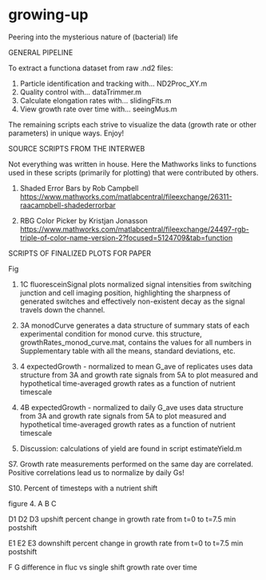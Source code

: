 # growing-up
Peering into the mysterious nature of (bacterial) life




GENERAL PIPELINE

To extract a functiona dataset from raw .nd2 files:

1. Particle identification and tracking with...           ND2Proc_XY.m
2. Quality control with...                                dataTrimmer.m
3. Calculate elongation rates with...                     slidingFits.m
4. View growth rate over time with...                     seeingMus.m

The remaining scripts each strive to visualize the data (growth rate or other parameters) in unique ways.
Enjoy!




SOURCE SCRIPTS FROM THE INTERWEB

Not everything was written in house. Here the Mathworks links to functions used in these scripts (primarily for plotting) that were contributed by others.

1. Shaded Error Bars by Rob Campbell
https://www.mathworks.com/matlabcentral/fileexchange/26311-raacampbell-shadederrorbar

2. RBG Color Picker by Kristjan Jonasson
https://www.mathworks.com/matlabcentral/fileexchange/24497-rgb-triple-of-color-name-version-2?focused=5124709&tab=function




SCRIPTS OF FINALIZED PLOTS FOR PAPER

Fig

1. 1C fluoresceinSignal
plots normalized signal intensities from switching junction and cell imaging position, highlighting the sharpness of generated switches and effectively non-existent decay as the signal travels down the channel.
 

2. 3A monodCurve
generates a data structure of summary stats of each experimental condition for monod curve. this structure, growthRates_monod_curve.mat, contains the values for all numbers in Supplementary table with all the means, standard deviations, etc.


3. 4 expectedGrowth - normalized to mean G_ave of replicates
uses data structure from 3A and growth rate signals from 5A to plot measured and hypothetical time-averaged growth rates as a function of nutrient timescale

4. 4B expectedGrowth - normalized to daily G_ave
uses data structure from 3A and growth rate signals from 5A to plot measured and hypothetical time-averaged growth rates as a function of nutrient timescale

0. Discussion: calculations of yield are found in script estimateYield.m


S7. Growth rate measurements performed on the same day are correlated.
	Positive correlations lead us to normalize by daily Gs!

S10. Percent of timesteps with a nutrient shift


figure 4. 
A
B
C

D1
D2
D3 upshift percent change in growth rate from t=0 to t=7.5 min postshift

E1
E2
E3 downshift percent change in growth rate from t=0 to t=7.5 min postshift

F
G  difference in fluc vs single shift growth rate over time